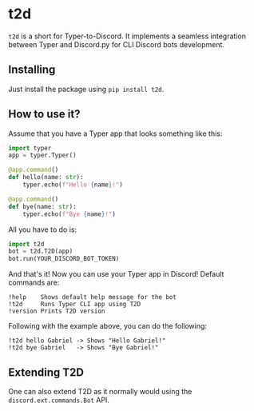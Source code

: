 # t2d

`t2d` is a short for Typer-to-Discord. It implements a seamless integration between Typer and Discord.py for CLI Discord bots development.

## Installing

Just install the package using `pip install t2d`.

## How to use it?

Assume that you have a Typer app that looks something like this:

```py
import typer
app = typer.Typer()

@app.command()
def hello(name: str):
    typer.echo(f"Hello {name}!")

@app.command()
def bye(name: str):
    typer.echo(f"Bye {name}!")
```

All you have to do is:

```py
import t2d
bot = t2d.T2D(app)
bot.run(YOUR_DISCORD_BOT_TOKEN)
```

And that's it! Now you can use your Typer app in Discord! Default commands are:

```
!help    Shows default help message for the bot
!t2d     Runs Typer CLI app using T2D
!version Prints T2D version
```

Following with the example above, you can do the following:

```
!t2d hello Gabriel -> Shows "Hello Gabriel!"
!t2d bye Gabriel   -> Shows "Bye Gabriel!"
```

## Extending T2D

One can also extend T2D as it normally would using the `discord.ext.commands.Bot` API.
